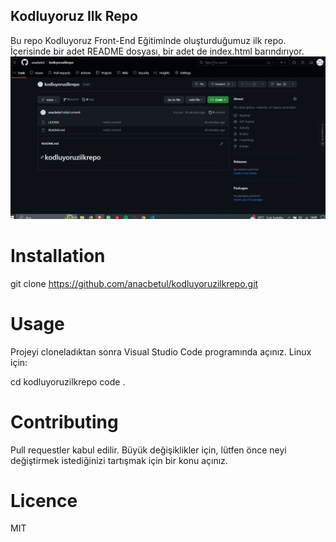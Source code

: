 ## Kodluyoruz Ilk Repo
Bu repo Kodluyoruz Front-End Eğitiminde oluşturduğumuz ilk repo. İçerisinde bir adet README dosyası, bir adet de index.html barındırıyor.
![repo img](image.png)

# Installation
git clone https://github.com/anacbetul/kodluyoruzilkrepo.git

# Usage
Projeyi cloneladıktan sonra Visual Studio Code programında açınız.
Linux için:

cd kodluyoruzilkrepo
code .

# Contributing
Pull requestler kabul edilir. Büyük değişiklikler için, lütfen önce neyi değiştirmek istediğinizi tartışmak için bir konu açınız.

# Licence
MIT
